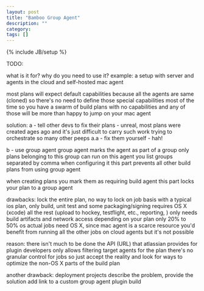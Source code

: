 ```yaml
---
layout: post
title: "Bamboo Group Agent"
description: ""
category:
tags: []
---
```

{% include JB/setup %}

TODO:

<!--more-->

what is it for? why do you need to use it?
example: a setup with server and agents in the cloud
and self-hosted mac agent

most plans will expect default capabilities because all the agents are same (cloned)
so there's no need to define those special capabilities most of the time
so you have a swarm of build plans with no capabilities
and any of those will be more than happy to jump on your mac agent

solution:
a - tell other devs to fix their plans - unreal, most plans were created ages ago and it's just difficult to carry such work trying to orchestrate so many other peeps
a.a - fix them yourself - hah!

b - use group agent
group agent marks the agent as part  of a group
only plans belonging to this group can run on this agent
you list groups separated by comma when configuring it
this part prevents all other build plans from using group agent

when creating plans you mark them as requiring build agent
this part locks your plan to a group agent

drawbacks:
lock the entire plan, no way to lock on job basis
with a typical ios plan, only build, unit test and some packaging/signing requires OS X (xcode)
all the rest (upload to hockey, testflight, etc., reporting, ) only needs build artifacts and network access
depending on your plan only 20% to 50% os actual jobs need OS X,
since mac agent is a scarce resource you'd benefit from running all the other jobs on cloud agents
but it's not possible

reason:
there isn't much to be done
the API (URL) that atlassian provides for plugin developers only allows filtering target agents for the plan
there's no granular control for jobs
so just accept the reality and look for ways to optimize the non-OS X parts of the build plan

another drawback: deployment projects
describe the problem, provide the solution
add link to a custom group agent plugin build
